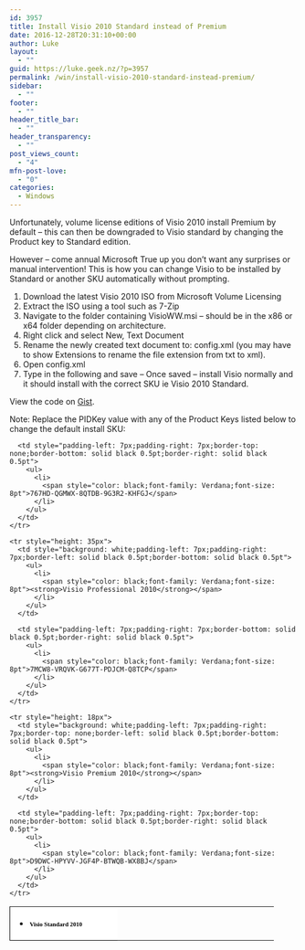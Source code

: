 ```yaml
---
id: 3957
title: Install Visio 2010 Standard instead of Premium
date: 2016-12-28T20:31:10+00:00
author: Luke
layout:
  - ""
guid: https://luke.geek.nz/?p=3957
permalink: /win/install-visio-2010-standard-instead-premium/
sidebar:
  - ""
footer:
  - ""
header_title_bar:
  - ""
header_transparency:
  - ""
post_views_count:
  - "4"
mfn-post-love:
  - "0"
categories:
  - Windows
---
```

Unfortunately, volume license editions of Visio 2010 install Premium by default – this can then be downgraded to Visio standard by changing the Product key to Standard edition.

However – come annual Microsoft True up you don&#8217;t want any surprises or manual intervention! This is how you can change Visio to be installed by Standard or another SKU automatically without prompting.



  1. Download the latest Visio 2010 ISO from Microsoft Volume Licensing
  2. Extract the ISO using a tool such as 7-Zip
  3. Navigate to the folder containing VisioWW.msi – should be in the x86 or x64 folder depending on architecture.
  4. Right click and select New, Text Document
  5. Rename the newly created text document to: config.xml (you may have to show Extensions to rename the file extension from txt to xml).
  6. Open config.xml
  7. Type in the following and save &#8211; Once saved – install Visio normally and it should install with the correct SKU ie Visio 2010 Standard.

<div class="oembed-gist">
  <noscript>
    View the code on <a href="https://gist.github.com/lukemurraynz/8a1404a51ca472d507622a90ec9a9ec8">Gist</a>.
  </noscript>
</div>

Note: Replace the PIDKey value with any of the Product Keys listed below to change the default install SKU:

<div>
  <table style="border-collapse: collapse" border="0">
    <colgroup> <col style="width: 188px" /> <col style="width: 274px" /></colgroup> <tr style="height: 20px">
      <td style="background: white;padding-left: 7px;padding-right: 7px;border-top: none;border-left: solid black 0.5pt;border-bottom: solid black 0.5pt">
        <ul>
          <li>
            <span style="color: black;font-family: Verdana;font-size: 8pt"><strong>Visio Standard 2010</strong></span>
          </li>
        </ul>
      </td>
      
      <td style="padding-left: 7px;padding-right: 7px;border-top: none;border-bottom: solid black 0.5pt;border-right: solid black 0.5pt">
        <ul>
          <li>
            <span style="color: black;font-family: Verdana;font-size: 8pt">767HD-QGMWX-8QTDB-9G3R2-KHFGJ</span>
          </li>
        </ul>
      </td>
    </tr>
    
    <tr style="height: 35px">
      <td style="background: white;padding-left: 7px;padding-right: 7px;border-left: solid black 0.5pt;border-bottom: solid black 0.5pt">
        <ul>
          <li>
            <span style="color: black;font-family: Verdana;font-size: 8pt"><strong>Visio Professional 2010</strong></span>
          </li>
        </ul>
      </td>
      
      <td style="padding-left: 7px;padding-right: 7px;border-bottom: solid black 0.5pt;border-right: solid black 0.5pt">
        <ul>
          <li>
            <span style="color: black;font-family: Verdana;font-size: 8pt">7MCW8-VRQVK-G677T-PDJCM-Q8TCP</span>
          </li>
        </ul>
      </td>
    </tr>
    
    <tr style="height: 18px">
      <td style="background: white;padding-left: 7px;padding-right: 7px;border-top: none;border-left: solid black 0.5pt;border-bottom: solid black 0.5pt">
        <ul>
          <li>
            <span style="color: black;font-family: Verdana;font-size: 8pt"><strong>Visio Premium 2010</strong></span>
          </li>
        </ul>
      </td>
      
      <td style="padding-left: 7px;padding-right: 7px;border-top: none;border-bottom: solid black 0.5pt;border-right: solid black 0.5pt">
        <ul>
          <li>
            <span style="color: black;font-family: Verdana;font-size: 8pt">D9DWC-HPYVV-JGF4P-BTWQB-WX8BJ</span>
          </li>
        </ul>
      </td>
    </tr>
  </table>
</div>